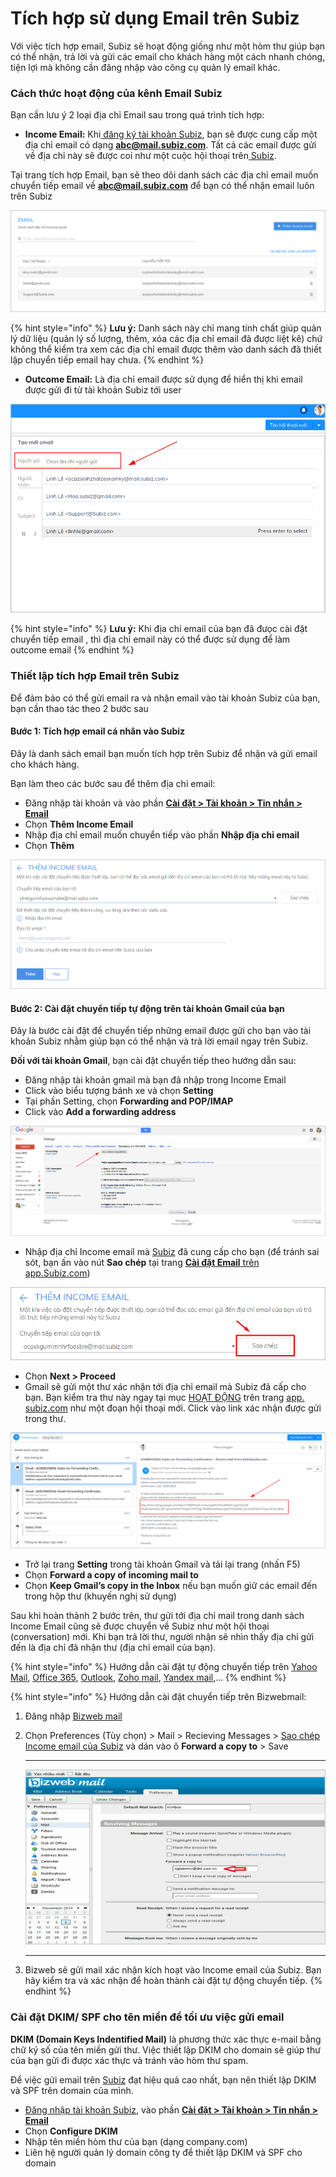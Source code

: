 # Tích hợp sử dụng Email trên Subiz

Với việc tích hợp email, Subiz sẽ hoạt động giống như một hòm thư giúp bạn có thể nhận, trả lời và gửi các email cho khách hàng một cách nhanh chóng, tiện lợi mà không cần đăng nhập vào công cụ quản lý email khác.

### Cách thức hoạt động của kênh Email Subiz

Bạn cần lưu ý 2 loại địa chỉ Email sau trong quá trình tích hợp:

* **Income Email:**  Khi[ đăng ký tài khoản Subiz](https://app.subiz.com/register), bạn sẽ được cung cấp một địa chỉ email có dạng **abc@mail.subiz.com**. Tất cả các email được gửi về địa chỉ này sẽ được coi như một cuộc hội thoại trên[ Subiz](https://subiz.com/vi/).

Tại trang tích hợp Email, bạn sẽ theo dõi  danh sách các địa chỉ email muốn chuyển tiếp email về **abc@mail.subiz.com** để bạn có thể nhận email luôn trên Subiz

![Danh s&#xE1;ch Income Email](../../.gitbook/assets/danh-sach-income-email.png)

{% hint style="info" %}
**Lưu ý:**  Danh sách này chỉ mang tính chất giúp quản lý dữ liệu \(quản lý số lượng, thêm, xóa các địa chỉ email đã được liệt kê\) chứ không  thể kiểm tra xem các địa chỉ email được thêm vào danh sách đã thiết lập chuyển tiếp email hay chưa.
{% endhint %}

* **Outcome Email:** Là địa chỉ email được sử dụng để hiển thị khi email được gửi đi từ tài khoản Subiz tới user

![Danh s&#xE1;ch Outcome Email](../../.gitbook/assets/danh-sach-outcome-email.png)

{% hint style="info" %}
**Lưu ý:** Khi địa chỉ email của bạn đã đưọc cài đặt chuyển tiếp email , thì địa chỉ email này có thể được sử dụng để làm outcome email
{% endhint %}

### Thiết lập tích **hợp** Email trên Subiz <a id="thiet-lap-chuyen-tiep-email-tren-subiz"></a>

Để đảm bảo có thể gửi email ra và nhận email vào tài khoản Subiz của bạn, bạn cần thao tác theo 2 bước sau

#### **Bước 1: Tích hợp email cá nhân vào Subiz**

Đây là danh sách email bạn muốn tích hợp trên Subiz để nhận và gửi email cho khách hàng.

Bạn làm theo các bước sau để thêm địa chỉ email:

* Đăng nhập tài khoản và vào phần [**Cài đặt &gt; Tài khoản &gt; Tin nhắn &gt; Email**](https://app.subiz.com/settings/email)
* Chọn **Thêm Income Email**
* Nhập địa chỉ email muốn chuyển tiếp vào phần **Nhập địa chỉ email**
* Chọn **Thêm**

![Th&#xEA;m &#x111;&#x1ECB;a ch&#x1EC9; email v&#xE0;o danh s&#xE1;ch Income Email](../../.gitbook/assets/new-income-email.png)

#### **Bước 2: Cài đặt chuyển tiếp tự động trên tài khoản Gmail của bạn**

Đây là bước cài đặt để chuyển tiếp những email được gửi cho bạn vào tài khoản Subiz nhằm giúp bạn có thể nhận và trả lời email ngay trên Subiz.

**Đối với tài khoản Gmail**, bạn cài đặt chuyển tiếp theo hướng dẫn sau:

* Đăng nhập tài khoản gmail mà bạn đã nhập trong Income Email
* Click vào biểu tượng bánh xe và chọn **Setting**
* Tại phần Setting, chọn **Forwarding and POP/IMAP**
* Click vào **Add a forwarding address**

![Thi&#x1EBF;t l&#x1EAD;p tr&#xEA;n Gmail](../../.gitbook/assets/gmail%20%281%29.png)

* Nhập địa chỉ Income email mà [Subiz](https://subiz.com/vi/) đã cung cấp cho bạn \(để tránh sai sót, bạn ấn vào nút **Sao chép** tại trang [**Cài đặt Email** trên app.Subiz.com](https://app.subiz.com/settings/email-add)\)​

![Sao ch&#xE9;p &#x111;&#x1ECB;a ch&#x1EC9; email Subiz cung c&#x1EA5;p cho b&#x1EA1;n](../../.gitbook/assets/button-copy-email.png)

* Chọn **Next &gt; Proceed**
* Gmail sẽ gửi một thư xác nhận tới địa chỉ email mà Subiz đã cấp cho bạn. Bạn kiểm tra thư này ngay tại mục [HOẠT ĐỘNG](https://app.subiz.com/activities/) trên trang [app. subiz.com](https://app.subiz.com/) như một đoạn hội thoại mới. Click vào link xác nhận được gửi trong thư.

![Email x&#xE1;c nh&#x1EAD;n](../../.gitbook/assets/email.png)

* Trở lại trang **Setting** trong tài khoản Gmail và tải lại trang \(nhấn F5\)
* Chọn **Forward a copy of incoming mail to**
* Chọn **Keep Gmail’s copy in the Inbox** nếu bạn muốn giữ các email đến trong hộp thư \(khuyến nghị sử dụng\)

Sau khi hoàn thành 2 bước trên, thư gửi tới địa chỉ mail trong danh sách Income Email cũng sẽ được chuyển về Subiz như một hội thoại \(conversation\) mới. Khi bạn trả lời thư, người nhận sẽ nhìn thấy địa chỉ gửi đến là địa chỉ đã nhận thư \(địa chỉ email của bạn\).

{% hint style="info" %}
Hướng dẫn cài đặt tự động chuyển tiếp trên  [Yahoo Mail](https://help.yahoo.com/kb/SLN22028.html), [Office 365](https://support.office.com/en-us/article/forward-email-from-office-365-to-another-email-account-1ed4ee1e-74f8-4f53-a174-86b748ff6a0e), [Outlook](https://support.office.com/en-us/article/turn-on-automatic-forwarding-in-outlook-on-the-web-7f2670a1-7fff-4475-8a3c-5822d63b0c8e), [Zoho mail](https://www.zoho.com/mail/help/email-forwarding.html), [Yandex mail](https://yandex.com/support/mail/web/preferences/filters/forwarding.html),...
{% endhint %}

{% hint style="info" %}
Hướng dẫn cài đặt chuyển tiếp trên Bizwebmail:

1. Đăng nhập [Bizweb mail](https://mail.bizwebmail.vn/)
2. Chọn Preferences \(Tùy chọn\) &gt; Mail &gt; Recieving Messages &gt; [Sao chép Income email của Subiz](https://app.subiz.com/settings/email-add) và dán vào ô **Forward a copy to** &gt; Save  
   ****

   ![](../../.gitbook/assets/bizweb-copy.jpg)

  
   ****

3. Bizweb sẽ gửi mail xác nhận kích hoạt vào Income email của Subiz. Bạn hãy kiểm tra và xác nhận để hoàn thành cài đặt tự động chuyển tiếp.
{% endhint %}

### ​Cài đặt DKIM/ SPF cho tên miền để tối ưu việc gửi email

**DKIM \(Domain Keys Indentified Mail\)** là phương thức xác thực e-mail bằng chữ ký số của tên miền gửi thư. Việc thiết lập DKIM cho domain sẽ giúp thư của bạn gửi đi được xác thực và tránh vào hòm thư spam.

Để việc gửi email trên [Subiz](https://subiz.com/vi/) đạt hiệu quả cao nhất, bạn nên thiết lập DKIM và SPF trên domain của mình.

* ​[Đăng nhập tài khoản Subiz](http://app.subiz.com/), vào phần [**Cài đặt &gt; Tài khoản &gt; Tin nhắn &gt; Email**](https://app.subiz.com/settings/email)
* Chọn **Configure DKIM**
* Nhập tên miền hòm thư của bạn \(dạng company.com\)
* Liên hệ người quản lý domain công ty để thiết lập DKIM và SPF cho domain



